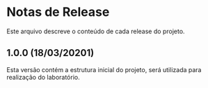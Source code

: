 # Notas de Release

Este arquivo descreve o conteúdo de cada release do projeto.

##  1.0.0 (18/03/20201)

Esta versão contém a estrutura inicial do projeto, será utilizada para realização do laboratório.
